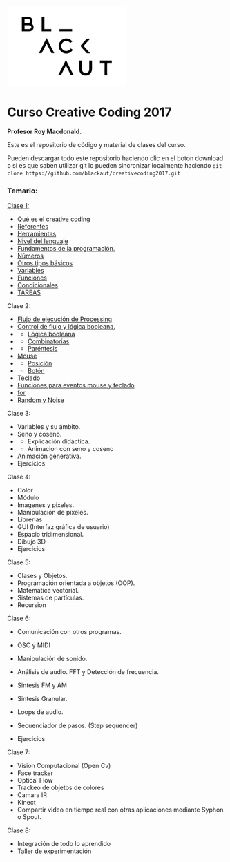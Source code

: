 ![image](logo_blackaut.png)
# Curso Creative Coding 2017
**Profesor Roy Macdonald.**


Este es el repositorio de código y material de clases del curso.

Pueden descargar todo este repositorio haciendo clic en el boton download o si es que saben utilizar git lo pueden sincronizar localmente haciendo `git clone https://github.com/blackaut/creativecoding2017.git`

### Temario:

[Clase 1:](clase1/creative_coding_clase1.md)

* [Qué es el creative coding](clase1/creative_coding_clase1.md#qué-es-el-creative-coding)
* [Referentes](clase1/creative_coding_clase1.md#referentes)
* [Herramientas](clase1/creative_coding_clase1.md#herramientas)
* [Nivel del lenguaje](clase1/creative_coding_clase1.md#nivel-del-lenguaje)
* [Fundamentos de la programación.](clase1/creative_coding_clase1.md#fundamentos-de-la-programación)
* [Números](clase1/creative_coding_clase1.md#números)
* [Otros tipos básicos](clase1/creative_coding_clase1.md#otros-tipos-básicos)
* [Variables](clase1/creative_coding_clase1.md#variables)
* [Funciones](clase1/creative_coding_clase1.md#funciones)
* [Condicionales](clase1/creative_coding_clase1.md#condicionales)
* [TAREAS](clase1/creative_coding_clase1.md#tareas)

Clase 2:

* [Flujo de ejecución de Processing](clase3/creative_coding_clase3.md#Flujo_de_ejecución_de_Processing)
* [Control de flujo y lógica booleana.](clase3/creative_coding_clase3.md#Control_de_flujo_y_lógica_booleana.)
* * [Lógica booleana](clase3/creative_coding_clase3.md#Lógica_booleana)
* * [Combinatorias](clase3/creative_coding_clase3.md#Combinatorias)
* * [Paréntesis](clase3/creative_coding_clase3.md#Paréntesis)
* [Mouse](clase3/creative_coding_clase3.md#Mouse)
* * [Posición](clase3/creative_coding_clase3.md#Posición)
* * [Botón](clase3/creative_coding_clase3.md#Botón)
* [Teclado](clase3/creative_coding_clase3.md#Teclado)
* [Funciones para eventos mouse y teclado](clase3/creative_coding_clase3.md#Funciones_para_eventos_mouse_y_teclado)
* [for](clase3/creative_coding_clase3.md#for)
* [Random y Noise](clase3/creative_coding_clase3.md#Random_y_Noise)

Clase 3:

* Variables y su ámbito. 
* Seno y coseno. 
* * Explicación didáctica.
* * Animacion con seno y coseno
* Animación generativa.
* Ejercicios
				
Clase 4:

* Color
* Módulo
* Imagenes y pixeles.
* Manipulación de pixeles.		
* Librerias				
* GUI (Interfaz gráfica de usuario) 
* Espacio tridimensional.
* Dibujo 3D
* Ejercicios
	
Clase 5:

* Clases y Objetos.
* Programación orientada a objetos (OOP).
* Matemática vectorial.
* Sistemas de partículas.
* Recursion
	
Clase 6:

* Comunicación con otros programas.
* OSC y MIDI
* Manipulación de sonido.
* Análisis de audio. FFT y Detección de frecuencia.
* Sintesis FM y AM
* Sintesis Granular.
* Loops de audio.
* Secuenciador de pasos. (Step sequencer)

* Ejercicios
		
Clase 7: 

* Vision Computacional (Open Cv)
* Face tracker
* Optical Flow
* Trackeo de objetos de colores
* Camara IR
* Kinect
* Compartir video en tiempo real con otras aplicaciones mediante Syphon o Spout.

Clase 8:

* Integración de todo lo aprendido
* Taller de experimentación